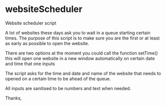 # websiteScheduler
Website scheduler script

A lot of websites these days ask you to wait in a queue starting certain times. The purpose of this script is to make sure you are the first or at least as early as possible to open the website. 

There are two options at the moment you could call the function setTime() this will open one website in a new window automatically on certain date and time that one inputs

The script asks for the time and date and name of the website that needs to opened on a certain time to be ahead of the queue.

All inputs are sanitised to be numbers and text when needed.

Thanks,
